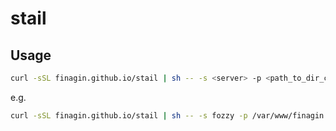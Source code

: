 # stail

## Usage

```sh
curl -sSL finagin.github.io/stail | sh -- -s <server> -p <path_to_dir_containing_storage> [-g <tracing>]
```
e.g.
```sh
curl -sSL finagin.github.io/stail | sh -- -s fozzy -p /var/www/finagin -g local.ERROR
```
